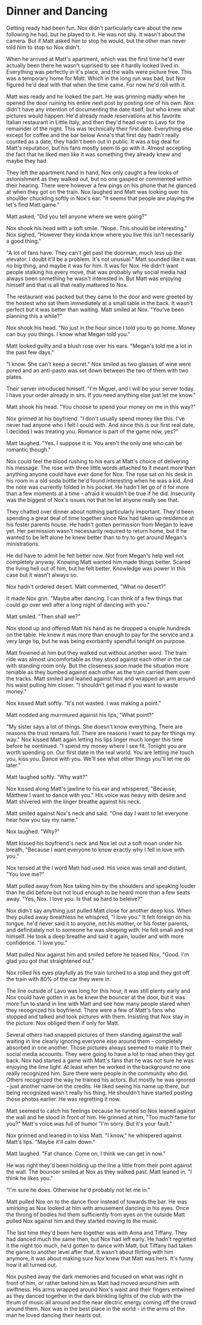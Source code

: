 # Dinner and Dancing

Getting ready had been fun.  Nox didn't particularly care about the new following he had, but he played to it.  He was not shy.  It wasn't about the camera.  But if Matt asked him to stop he would, but the other man never told him to stop so Nox didn't.

When he arrived at Matt's apartment, which was the first time he'd ever actually been there he wasn't suprised to see it hardly looked lived in.  Everything was perfectly in it's place, and the walls were picture free.  This was a temporary home for Matt.  Which in the long run was bad, but Nox figured he'd deal with that when the time came.  For now he'd roll with it.  

Matt was ready and he looked the part.  He was grinning madly when he opened the door ruining his entire next post by posting one of his own.  Nox didn't have any intention of documenting the date itself, but who knew what pictures would happen.  He'd already made reservations at his favorite Italian restaurant in Little Italy, and then they'd head over to Lavo for the remainder of the night.  This was technically their first date.  Everything else except for coffee and the bar below Anna's that first day hadn't really counted as a date, they hadn't been out in public.  It was a big deal for Matt's reputation, but his fans mostly seem to go with it.  Almost accepting the fact that he liked men like it was something they already knew and maybe they had. 

They left the apartment hand in hand, Nox only caught a few looks of astonishment as they walked out, but no one gasped or commented within their hearing.  There were however a few pings on his phone that he glanced at when they got on the train.  Nox laughed and Matt was looking over his shoulder chuckling softly in Nox's ear.  "It seems that people are playing the let's find Matt game."

Matt asked, "Did you tell anyone where we were going?"

Nox shook his head with a soft smile.  "Nope.  This should be interesting."  Nox sighed, "However they kinda know where you live this isn't necessarily a good thing."

"A lot of fans have.  They can't get past the doorman, much less up the elevator.  I doubt it'll be a problem.  It's not unusual."  Matt sounded like it was no big thing, and maybe it was for him.  It was for Nox.  He didn't want people stalking his every move, that was probably why social media had always been something he wasn't interested in.  But Matt was enjoying himself and that is all that really mattered to Nox.

The restaurant was packed but they came to the door and were greeted by the hostest who sat them immediately at a small table in the back.  It wasn't perfect but it was better than waiting.  Matt smiled at Nox.  "You've been planning this a while?"

Nox shook his head.  "No just in the hour since I told you to go home.  Money can buy you things.  I know what Megan told you."

Matt looked guilty and a blush rose over his ears.  "Megan's told me a lot in the past few days."

"I know.  She can't keep a secret."  Nox smiled as two glasses of wine were pored and an anti-pasto was set down between the two of them with two plates.  

Their server introduced himself.  "I'm Miguel, and I will be your server today.  I have your order already in sirs.  If you need anything else just let me know."

Matt shook his head.  "You choose to spend your money on me in this way?"

Nox grinned at his boyfriend.  "I don't usually spend money like this.  I've never had anyone who I felt I could with.  And since this is our first real date, I decided I was treating you.  Romance is part of the game now, yes?"

Matt laughed.  "Yes.  I suppose it is.  You aren't the only one who can be romantic though."

Nox could feel the blood rushing to his ears at Matt's choice of delivering his message.  The rose with three little words attached to it meant more than anything anyone could have ever done for Nox.  The rose sat on his desk in his room in a old soda bottle he'd found interesting when he was a kid.  And the note was currently folded in his pocket.  He hadn't let go of it for more than a few moments at a time - afraid it wouldn't be true if he did.  Insecurity was the biggest of Nox's issues not that he let anyone really see that.

They chatted over dinner about nothing particularly important.  They'd been spending a great deal of time together since Nox had taken up residence at his foster parents house.  He hadn't gotten permission from Megan to leave yet.  Her permission wasn't necessarily required to return home, but if he wanted to be left alone he knew better than to try to get around Megan's ministrations.  

He did have to admit he felt better now.  Not from Megan's help well not completely anyway.  Knowing Matt wanted him made things better.  Scared the living hell out of him, but he felt better.  Knowledge was power in this case but it wasn't always so.

Nox hadn't ordered desert.  Matt commented, "What no desert?"

It made Nox grin.  "Maybe after dancing.  I can think of a few things that could go over well after a long night of dancing with you."

Matt smiled.  "Then shall we?"

Nox stood up and offered Matt his hand as he dropped a couple hundreds on the table.  He knew it was more than enough to pay for the service and a very large tip, but he was being exorbantly spendful tonight on purpose.

Matt frowned at him but they walked out without another word.  The train ride was almost uncomfortable as they stood against each other in the car with standing room only.  But the closeness soon made the situation more teniable as they bumbed against each other as the train carried them over the tracks.  Matt smiled and leaned against Nox and wrapped an arm around his waist pulling him closer.  "I shouldn't get mad if you want to waste money."

Nox kissed Matt softly.  "It's not wasted.  I was making a point."

Matt nodded ang murrmured against his lips, "What point?"

"My sister says a lot of things.  She doesn't know everything.  There are reasons the trust remains full.  There are reasons I want to pay for things my way."  Nox kissed Matt again letting his lips linger much longer this time before he continued.  "I spend my money where I see fit.  Tonight you are worth spending on.  Our first date in the real world.  You are letting me touch you, kiss you.  Dance with you.  We'll see what other things you'll let me do later."

Matt laughed softly.  "Why wait?"

Nox kissed along Matt's jawline to his ear and whispered, "Because, Matthew I want to dance with you."  His voice was heavy with desire and Matt shivered with the linger breathe against his neck. 

Matt smiled against Nox's neck and said.  "One day I want to let everyone hear how you say  my name."

Nox laughed.  "Why?"

Matt kissed his boyfriend's neck and Nox let out a soft moan under his breath, "Because I want everyone to know exactly why I fell in love with you."

Nox tensed at the l word Matt had used.  His voice was small and distant, "You love me?"

Matt pulled away from Nox taking him by the shoulders and speaking louder than he did before but not loud enough to be heard more than a few seats away.  "Yes, Nox.  I love you.  Is that so hard to beleive?"

Nox didn't say anything just pulled Matt close for another deep kiss.  When they pulled away breathless he whispred, "I love you."  It felt foreign on his tongue, he'd never said it to anyone, not his mother, or his foster parents, and definitately not to someone he was sleeping with.  He felt small and not himself.  He took a deep breathe and said it again, louder and with more confidence.  "I love you."

Matt pulled Nox against him and smiled before he teased Nox, "Good.  I'm glad you got that straightened out."

Nox rolled his eyes playfully as the train lurched to a stop and they got off the train with 80% of the car they were in.

The line outside of Lavo was long for this hour, it was still plenty early and Nox could have gotten in as he knew the bouncer at the door, but it was more fun to stand in line with Matt and see how many people stared when they recognized his boyfriend.  There were a few of Matt's fans who stopped and talked and took pictures with them.  Insisting that Nox stay in the picture.  Nox obliged them if only for Matt.  

Several others had snapped pictures of them standing against the wall waiting in line clearly ignoring everyone else around them - completely absorbed in one another.  Those pictures always seemed to make it to their social media accounts.  They were going to have a lot to read when they got back.  Nox had started a game with Matt's fans that he was not sure he was enjoying the lime light.  At least when he worked in the background no one really recognized him.  Sure there were people in the community who did.  Others recognized the way he trained his actors.  But mostly he was ignored - just another name on the credits.  He liked seeing his name up there, but being recognized wasn't really his thing.  He shouldn't have started posting those photos earlier.  He was regretting it now.

Matt seemed to catch his feelings because he turned so Nox leaned against the wall and he stood in front of him.  He grinned at him, "Too much fame for you?"  Matt's voice was full of humor "I'm sorry.  But it's your fault."

Nox grinned and leaned in to kiss Matt.  "I know," he whispered against Matt's lips.  "Maybe it'll calm down."

Matt laughed. "Fat chance.  Come on, I think we can get in now."

He was right they'd been holding up the line a little from their point against the wall.  The bouncer smiled at Nox as they walked past.  Matt leaned in. "I think he likes you."

"I'm sure he does.  Otherwise he'd probably not let me in."

Matt pulled Nox on to the dance floor instead of towards the bar.  He was smirking as Nox looked at him with amusement dancing in his eyes.  Once the throng of bodies hid them sufficiently from eyes on the outside Matt pulled Nox against him and they started moving to the music.  

The last time they'd been here together was with Anna and Tiffany.  They had danced much the same then, but Nox had left early.  He hadn't regretted it the night too much, he'd gotten to dance with Matt, but Tiffany had taken the game to another level after that.  It wasn't about flirting with him anymore, it was about making sure Nox knew that Matt was hers.  It's funny how it all turned out.

Nox pushed away the dark memories and focused on what was right in front of him, or rather behind him as Matt had moved around him with swiftness.  His arms wrapped around Nox's waist and their fingers entwined as they danced together in the dark blinkling lights of the club with the thrum of music all around and the near electric energy coming off the crowd around them.  Nox was in the best place in the world - in the arms of the man he loved dancing their hearts out.

